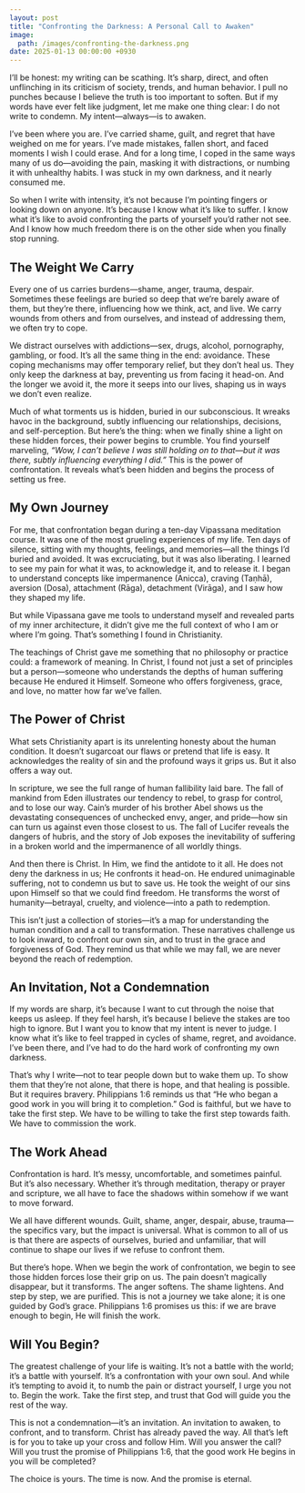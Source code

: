 ```yaml
---
layout: post
title: "Confronting the Darkness: A Personal Call to Awaken"
image:
  path: /images/confronting-the-darkness.png
date: 2025-01-13 00:00:00 +0930
---
```


I’ll be honest: my writing can be scathing. It’s sharp, direct, and often unflinching in its criticism of society, trends, and human behavior. I pull no punches because I believe the truth is too important to soften. But if my words have ever felt like judgment, let me make one thing clear: I do not write to condemn. My intent—always—is to awaken.

I’ve been where you are. I’ve carried shame, guilt, and regret that have weighed on me for years. I’ve made mistakes, fallen short, and faced moments I wish I could erase. And for a long time, I coped in the same ways many of us do—avoiding the pain, masking it with distractions, or numbing it with unhealthy habits. I was stuck in my own darkness, and it nearly consumed me.

So when I write with intensity, it’s not because I’m pointing fingers or looking down on anyone. It’s because I know what it’s like to suffer. I know what it’s like to avoid confronting the parts of yourself you’d rather not see. And I know how much freedom there is on the other side when you finally stop running.

## The Weight We Carry

Every one of us carries burdens—shame, anger, trauma, despair. Sometimes these feelings are buried so deep that we’re barely aware of them, but they’re there, influencing how we think, act, and live. We carry wounds from others and from ourselves, and instead of addressing them, we often try to cope.

We distract ourselves with addictions—sex, drugs, alcohol, pornography, gambling, or food. It’s all the same thing in the end: avoidance. These coping mechanisms may offer temporary relief, but they don’t heal us. They only keep the darkness at bay, preventing us from facing it head-on. And the longer we avoid it, the more it seeps into our lives, shaping us in ways we don’t even realize.

Much of what torments us is hidden, buried in our subconscious. It wreaks havoc in the background, subtly influencing our relationships, decisions, and self-perception. But here’s the thing: when we finally shine a light on these hidden forces, their power begins to crumble. You find yourself marveling, *“Wow, I can’t believe I was still holding on to that—but it was there, subtly influencing everything I did.”* This is the power of confrontation. It reveals what’s been hidden and begins the process of setting us free.

## My Own Journey

For me, that confrontation began during a ten-day Vipassana meditation course. It was one of the most grueling experiences of my life. Ten days of silence, sitting with my thoughts, feelings, and memories—all the things I’d buried and avoided. It was excruciating, but it was also liberating. I learned to see my pain for what it was, to acknowledge it, and to release it. I began to understand concepts like impermanence (Anicca), craving (Taṇhā), aversion (Dosa), attachment (Rāga), detachment (Virāga), and I saw how they shaped my life.

But while Vipassana gave me tools to understand myself and revealed parts of my inner architecture, it didn’t give me the full context of who I am or where I’m going. That’s something I found in Christianity. 

The teachings of Christ gave me something that no philosophy or practice could: a framework of meaning. In Christ, I found not just a set of principles but a person—someone who understands the depths of human suffering because He endured it Himself. Someone who offers forgiveness, grace, and love, no matter how far we’ve fallen.

## The Power of Christ

What sets Christianity apart is its unrelenting honesty about the human condition. It doesn’t sugarcoat our flaws or pretend that life is easy. It acknowledges the reality of sin and the profound ways it grips us. But it also offers a way out.

In scripture, we see the full range of human fallibility laid bare. The fall of mankind from Eden illustrates our tendency to rebel, to grasp for control, and to lose our way. Cain’s murder of his brother Abel shows us the devastating consequences of unchecked envy, anger, and pride—how sin can turn us against even those closest to us. The fall of Lucifer reveals the dangers of hubris, and the story of Job exposes the inevitability of suffering in a broken world and the impermanence of all worldly things.

And then there is Christ. In Him, we find the antidote to it all. He does not deny the darkness in us; He confronts it head-on. He endured unimaginable suffering, not to condemn us but to save us. He took the weight of our sins upon Himself so that we could find freedom. He transforms the worst of humanity—betrayal, cruelty, and violence—into a path to redemption.

This isn’t just a collection of stories—it’s a map for understanding the human condition and a call to transformation. These narratives challenge us to look inward, to confront our own sin, and to trust in the grace and forgiveness of God. They remind us that while we may fall, we are never beyond the reach of redemption.

## An Invitation, Not a Condemnation

If my words are sharp, it’s because I want to cut through the noise that keeps us asleep. If they feel harsh, it’s because I believe the stakes are too high to ignore. But I want you to know that my intent is never to judge. I know what it’s like to feel trapped in cycles of shame, regret, and avoidance. I’ve been there, and I’ve had to do the hard work of confronting my own darkness.

That’s why I write—not to tear people down but to wake them up. To show them that they’re not alone, that there is hope, and that healing is possible. But it requires bravery. Philippians 1:6 reminds us that “He who began a good work in you will bring it to completion.” God is faithful, but we have to take the first step. We have to be willing to take the first step towards faith. We have to commission the work.

## The Work Ahead

Confrontation is hard. It’s messy, uncomfortable, and sometimes painful. But it’s also necessary. Whether it’s through meditation, therapy or prayer and scripture, we all have to face the shadows within somehow if we want to move forward.

We all have different wounds. Guilt, shame, anger, despair, abuse, trauma—the specifics vary, but the impact is universal. What is common to all of us is that there are aspects of ourselves, buried and unfamiliar, that will continue to shape our lives if we refuse to confront them. 

But there’s hope. When we begin the work of confrontation, we begin to see those hidden forces lose their grip on us. The pain doesn’t magically disappear, but it transforms. The anger softens. The shame lightens. And step by step, we are purified. This is not a journey we take alone; it is one guided by God’s grace. Philippians 1:6 promises us this: if we are brave enough to begin, He will finish the work.

## Will You Begin?

The greatest challenge of your life is waiting. It’s not a battle with the world; it’s a battle with yourself. It’s a confrontation with your own soul. And while it’s tempting to avoid it, to numb the pain or distract yourself, I urge you not to. Begin the work. Take the first step, and trust that God will guide you the rest of the way.

This is not a condemnation—it’s an invitation. An invitation to awaken, to confront, and to transform. Christ has already paved the way. All that’s left is for you to take up your cross and follow Him. Will you answer the call? Will you trust the promise of Philippians 1:6, that the good work He begins in you will be completed?

The choice is yours. The time is now. And the promise is eternal.

